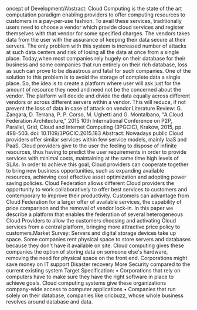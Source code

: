 oncept of Development/Abstract: Cloud Computing is the state of the art
computation paradigm enabling providers to offer computing resources to
customers in a pay-per-use fashion.
To avail these services, traditionally users need to choose a vendor which
provide cloud services and register themselves with that vendor for some
specified charges. The vendors takes data from the user with the assurance
of keeping their data secure at their servers.
The only problem with this system is increased number of attacks at such
data centers and risk of losing all the data at once from a single place.
Today,when most companies rely hugely on their database for their business
and some companies that run entirely on their rich database, loss as such
can prove to be disastrous and fatal for such companies.
One of the solution to this problem is to avoid the storage of complete data
a single place.
So, the idea is to create a platform where user will ask just for the amount
of resource they need and need not be the concerned about the vendor. The
platform will decide and divide the data equally across different vendors or
across different servers within a vendor.
This will reduce, if not prevent the loss of data in case of attack on vendor.Literature Review:
G. Zangara, D. Terrana, P. P. Corso, M. Ughetti and G. Montalbano, "A Cloud
Federation Architecture," 2015 10th International Conference on P2P,
Parallel, Grid, Cloud and Internet Computing (3PGCIC), Krakow, 2015, pp.
498-503.
doi: 10.1109/3PGCIC.2015.183
Abstract: Nowadays public Cloud providers offer similar services within few
service models, mainly IaaS and PaaS. Cloud providers give to the user the
feeling to dispose of infinite resources, thus having to predict the user
requirements in order to provide services with minimal costs, maintaining
at the same time high levels of SLAs. In order to achieve this goal, Cloud
providers can cooperate together to bring new business opportunities, such
as expanding available resources, achieving cost effective asset
optimization and adopting power saving policies. Cloud Federation allows
different Cloud providers the opportunity to work collaboratively to offer
best services to customers and contemporary to improve their productivity.
Customers can advantage from Cloud Federation for a larger offer of
available services, the capability of price comparison and the removal of
vendor lock-in. In this paper we describe a platform that enables the
federation of several heterogeneous Cloud Providers to allow the customers
choosing and activating Cloud services from a central platform, bringing
more attractive price policy to customers.Market Survey:
Servers and digital storage devices take up space. Some companies rent
physical space to store servers and databases because they don't have it
available on site. Cloud computing gives these companies the option of
storing data on someone else's hardware, removing the need for physical
space on the front end.
Corporations might save money on IT support
Disaster recovery
More Security compared to the current existing system
Target Specification:
• Corporations that rely on computers have to make sure they have the
right software in place to achieve goals. Cloud computing systems give
these organizations company-wide access to computer applications
• Companies that run solely on their database, companies like cricbuzz,
whose whole business revolves around database and data.
